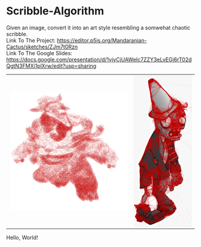 # Scribble-Algorithm
Given an image, convert it into an art style resembling a somwehat chaotic scribble. </br>
Link To The Project: https://editor.p5js.org/Mandaranian-Cactus/sketches/ZJm7t0Rzn
</br>Link To The Google Slides: https://docs.google.com/presentation/d/1yjyCjUAWeIc7ZZY3eLvEGj6rT02dQgtN3FMXi1plXrw/edit?usp=sharing
<table>
  <tr>
    <td><img align="center" src="Images/Nunu.PNG"></td>
    <td><img align="center" src="Zombie.PNG"></td>
  </tr>
</table>

<html>
  <head>
    <title>
      My Website
    </title>
  </head>
  <body>
    Hello, World!
  </body>
</html>
